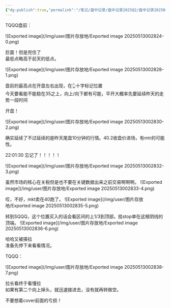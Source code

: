 ```yaml
---
{"dg-publish":true,"permalink":"/笔记/盘中记录/盘中记录2025Q2/盘中记录202504/20250409盘中记录/"}
---
```


TQQQ盘前：

![Exported image](/img/user/图片存放地/Exported image 20250513002824-0.png)

巨震！但是兜住了  
最低点略高于前天的低点。

![Exported image](/img/user/图片存放地/Exported image 20250513002828-1.png)

盘前的最高点在开盘左右出现，在👆十字标记位置  
今天要看能不能稳在35之上，向上/向下都有可能，平开大概率先要延续昨天的走势一段时间
   

开盘！

![Exported image](/img/user/图片存放地/Exported image 20250513002830-2.png)

确实延续了不过延续的是昨天尾盘10分钟的行情。40.2收盘价进场，有mtr的可能性。
 
22:01:30 忘记了！！！！！

![Exported image](/img/user/图片存放地/Exported image 20250513002832-3.png)

虽然市场的核心在关税但是也不要在关键数据出来之前交易啊啊啊。
 ![Exported image](/img/user/图片存放地/Exported image 20250513002833-4.png)

哎，不好，mkt卖在40跑了。
 ![Exported image](/img/user/图片存放地/Exported image 20250513002835-5.png)

转到SQQQ，这个位置买入的话会看区间的上1/3到顶部。挂stop单在这根阴线的顶端。
 ![Exported image](/img/user/图片存放地/Exported image 20250513002836-6.png)  

哈哈又被揍拉  
准备先停下来看看情况。
 
TQQQ：

![Exported image](/img/user/图片存放地/Exported image 20250513002838-7.png)  

拉长看终于看懂拉  
如果有第二个向上掉头，就迅速接进去，没有就再转做空。
 
不要想着cover前面的亏损！